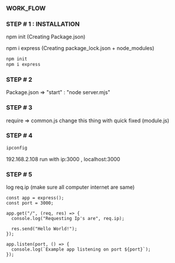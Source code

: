 ### WORK_FLOW
### STEP # 1 : INSTALLATION
npm init (Creating Package.json)

npm i express (Creating package_lock.json + node_modules)

```bash
npm init
npm i express
```

### STEP # 2
Package.json => "start" : "node server.mjs"

### STEP # 3
require => common.js
change this thing with quick fixed (module.js)

### STEP # 4
```bash
ipconfig
```
192.168.2.108 run with ip:3000 , localhost:3000

### STEP # 5
log req.ip (make sure all computer internet are same)

```import express from "express";
const app = express();
const port = 3000;

app.get("/", (req, res) => {
  console.log("Requesting Ip's are", req.ip);
  
  res.send("Hello World!");
});

app.listen(port, () => {
  console.log(`Example app listening on port ${port}`);
});

```